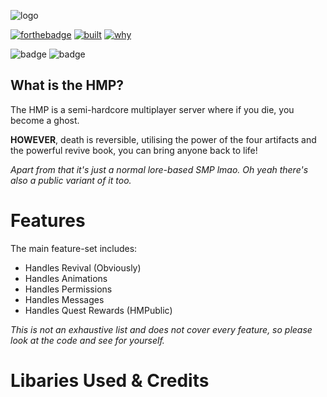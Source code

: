 ![logo](https://cdn.discordapp.com/attachments/863040845418987521/892144422299504690/26c38d37c6cc5484044fa0ad31a1753e.png)

[![forthebadge](https://forthebadge.com/images/badges/made-with-java.svg)](https://forthebadge.com)
[![built](https://forthebadge.com/images/badges/built-with-love.svg)](https://forthebadge.com) 
[![why](https://forthebadge.com/images/badges/it-works-why.svg)](https://forthebadge.com)

![badge](https://img.shields.io/badge/Version-BETA/1.0.0-green) ![badge](https://img.shields.io/badge/License-Apache-blue)
## What is the HMP?
The HMP is a semi-hardcore multiplayer server where if you die, you become a ghost.

**HOWEVER**, death is reversible, utilising the power of the four artifacts and the powerful revive book, you can bring anyone back to life!

*Apart from that it's just a normal lore-based SMP lmao. Oh yeah there's also a public variant of it too.*

# Features
The main feature-set includes:
- Handles Revival (Obviously)
- Handles Animations
- Handles Permissions
- Handles Messages
- Handles Quest Rewards (HMPublic)

*This is not an exhaustive list and does not cover every feature, so please look at the code and see for yourself.*

# Libaries Used & Credits

